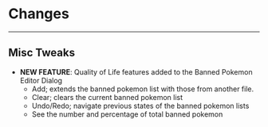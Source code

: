 # Changes

---
## Misc Tweaks

- **NEW FEATURE**: Quality of Life features added to the Banned Pokemon Editor Dialog
  - Add; extends the banned pokemon list with those from another file.
  - Clear; clears the current banned pokemon list
  - Undo/Redo; navigate previous states of the banned pokemon lists
  - See the number and percentage of total banned pokemon
